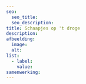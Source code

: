 ```yaml
---
seo:
  seo_title:
  seo_description:
title: Schaapjes op 't droge
description:
afbeelding:
  image:
  alt:
list:
  - label:
    value:
samenwerking:
---
```

